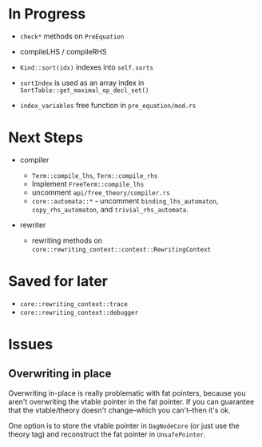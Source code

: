 # In Progress

- `check*` methods on `PreEquation` 
- compileLHS / compileRHS

- `Kind::sort(idx)` indexes into `self.sorts`
- `sortIndex` is used as an array index in `SortTable::get_maximal_op_decl_set()`
- `index_variables` free function in `pre_equation/mod.rs`

# Next Steps

- compiler
   - `Term::compile_lhs`, `Term::compile_rhs`
   - Implement `FreeTerm::compile_lhs`
   - uncomment `api/free_theory/compiler.rs`
   - `core::automata::*` - uncomment `binding_lhs_automaton`, `copy_rhs_automaton`, and `trivial_rhs_automata`.
 
- rewriter
  - rewriting methods on `core::rewriting_context::context::RewritingContext`

# Saved for later

- `core::rewriting_context::trace`
- `core::rewriting_context::debugger`

# Issues

## Overwriting in place
Overwriting in-place is really problematic with fat pointers, because you aren't 
overwriting the vtable pointer in the fat pointer. If you can guarantee that
the vtable/theory doesn't change–which you can't–then it's ok.

One option is to store the vtable pointer in `DagNodeCore` (or just use
the theory tag) and reconstruct the fat pointer in `UnsafePointer`.
